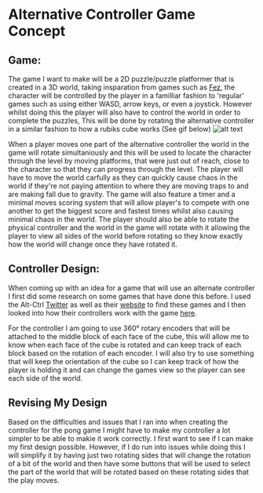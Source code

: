# Alternative Controller Game Concept

## Game:
The game I want to make will be a 2D puzzle/puzzle platformer that is created in a 3D world, taking insparation from games such as [Fez](http://fezgame.com/), the character will be controlled by the player in a familliar fashion to 'regular' games such as using either WASD, arrow keys, or even a joystick. However whilst doing this the player will also have to control the world in order to complete the puzzles, This will be done by rotating the alternative controller in a similar fashion to how a rubiks cube works (See gif below)
![alt text](https://media0.giphy.com/media/XhLfu6KgEyM5q/giphy.gif "How a rubiks cube works.")

When a player moves one part of the alternative controller the world in the game will rotate simultaniously and this will be used to locate the character through the level by moving platforms, that were just out of reach, close to the character so that they can progress through the level. The player will have to move the world carfully as they can quickly cause chaos in the world if they're not paying attention to where they are moving traps to and are making fall due to gravity. The game will also feature a timer and a minimal moves scoring system that will allow player's to compete with one another to get the biggest score and fastest times whilst also causing minimal chaos in the world. The player should also be able to rotate the physical controller and the world in the game will rotate with it allowing the player to view all sides of the world before rotating so they know exactly how the world will change once they have rotated it.   


## Controller Design:

When coming up with an idea for a game that will use an alternate controller I first did some research on some games that have done this before. I used the Alt-Ctrl [Twitter](https://twitter.com/altctrlgamejam?lang=en) as well as their [website](http://altctrlgamejam.com/) to find these games and I then looked into how their controllers work with the game [here](https://docs.google.com/document/d/e/2PACX-1vScrenIGp2Ds6mMtKWdtPZEu1V-i9g4Sz4i8Cimpg2ha41mJ2hxjuk9bBVxqvJxw3RJBziIIOdFH4Lk/pub).

For the controller I am going to use 360° rotary encoders that will be attached to the middle block of each face of the cube, this will allow me to know when each face of the cube is rotated and can keep track of each block based on the rotation of each encoder. I will also try to use something that will keep the orientation of the cube so I can keep track of how the player is holding it and can change the games view so the player can see each side of the world.

## Revising My Design

Based on the difficulties and issues that I ran into when creating the controller for the pong game I might have to make my controller a lot simpler to be able to makie it work correctly. I first want to see if I can make my first design possible. However, if I do run into issues while doing this I will simplify it by having just two rotating sides that will change the rotation of a bit of the world and then have some buttons that will be used to select the part of the world that will be rotated based on these rotating sides that the play moves.
